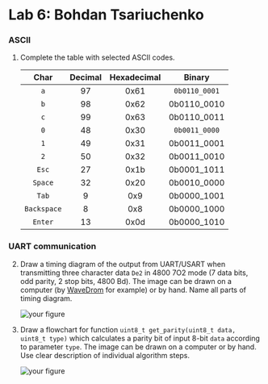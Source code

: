 # Lab 6: Bohdan Tsariuchenko

### ASCII

1. Complete the table with selected ASCII codes.

   | **Char** | **Decimal** | **Hexadecimal** | **Binary** |
   | :-: | :-: | :-: | :-: |
   | `a` | 97 | 0x61 | `0b0110_0001` |
   | `b` |  98|  0x62|  0b0110_0010|
   | `c` |  99| 0x63 | 0b0110_0011 |
   | `0` | 48 | 0x30 | `0b0011_0000` |
   | `1` | 49 | 0x31 | 0b0011_0001 |
   | `2` | 50 | 0x32 | 0b0011_0010 |
   | `Esc` |  27| 0x1b | 0b0001_1011 |
   | `Space` |32  |0x20  | 0b0010_0000 |
   | `Tab` | 9 |  0x9| 0b0000_1001 |
   | `Backspace` | 8 | 0x8 | 0b0000_1000 |
   | `Enter` |  13| 0x0d | 0b0000_1010 |

### UART communication

2. Draw a timing diagram of the output from UART/USART when transmitting three character data `De2` in 4800 7O2 mode (7 data bits, odd parity, 2 stop bits, 4800&nbsp;Bd). The image can be drawn on a computer (by [WaveDrom](https://wavedrom.com/) for example) or by hand. Name all parts of timing diagram.

   ![your figure]()

3. Draw a flowchart for function `uint8_t get_parity(uint8_t data, uint8_t type)` which calculates a parity bit of input 8-bit `data` according to parameter `type`. The image can be drawn on a computer or by hand. Use clear description of individual algorithm steps.

   ![your figure]()
